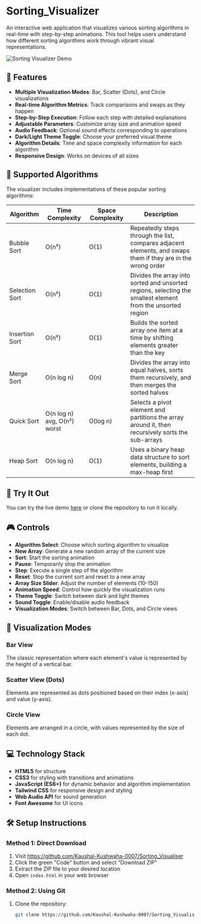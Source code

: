 # Sorting_Visualizer

An interactive web application that visualizes various sorting algorithms in real-time with step-by-step animations. This tool helps users understand how different sorting algorithms work through vibrant visual representations.

![Sorting Visualizer Demo](https://user-images.githubusercontent.com/your-user-id/Sorting_Visualizer/assets/demo-image.png)

## 🌟 Features

- **Multiple Visualization Modes**: Bar, Scatter (Dots), and Circle visualizations
- **Real-time Algorithm Metrics**: Track comparisons and swaps as they happen
- **Step-by-Step Execution**: Follow each step with detailed explanations
- **Adjustable Parameters**: Customize array size and animation speed
- **Audio Feedback**: Optional sound effects corresponding to operations
- **Dark/Light Theme Toggle**: Choose your preferred visual theme
- **Algorithm Details**: Time and space complexity information for each algorithm
- **Responsive Design**: Works on devices of all sizes

## 🧮 Supported Algorithms

The visualizer includes implementations of these popular sorting algorithms:

| Algorithm | Time Complexity | Space Complexity | Description |
|-----------|----------------|------------------|-------------|
| Bubble Sort | O(n²) | O(1) | Repeatedly steps through the list, compares adjacent elements, and swaps them if they are in the wrong order |
| Selection Sort | O(n²) | O(1) | Divides the array into sorted and unsorted regions, selecting the smallest element from the unsorted region |
| Insertion Sort | O(n²) | O(1) | Builds the sorted array one item at a time by shifting elements greater than the key |
| Merge Sort | O(n log n) | O(n) | Divides the array into equal halves, sorts them recursively, and then merges the sorted halves |
| Quick Sort | O(n log n) avg, O(n²) worst | O(log n) | Selects a pivot element and partitions the array around it, then recursively sorts the sub-arrays |
| Heap Sort | O(n log n) | O(1) | Uses a binary heap data structure to sort elements, building a max-heap first |

## 🚀 Try It Out

You can try the live demo [here](https://github.com/Kaushal-Kushwaha-0007/Sorting_Visualiser/) or clone the repository to run it locally.

## 🎮 Controls

- **Algorithm Select**: Choose which sorting algorithm to visualize
- **New Array**: Generate a new random array of the current size
- **Sort**: Start the sorting animation
- **Pause**: Temporarily stop the animation
- **Step**: Execute a single step of the algorithm
- **Reset**: Stop the current sort and reset to a new array
- **Array Size Slider**: Adjust the number of elements (10-150)
- **Animation Speed**: Control how quickly the visualization runs
- **Theme Toggle**: Switch between dark and light themes
- **Sound Toggle**: Enable/disable audio feedback
- **Visualization Modes**: Switch between Bar, Dots, and Circle views

## 🔄 Visualization Modes

### Bar View
The classic representation where each element's value is represented by the height of a vertical bar.

### Scatter View (Dots)
Elements are represented as dots positioned based on their index (x-axis) and value (y-axis).

### Circle View
Elements are arranged in a circle, with values represented by the size of each dot.

## 💻 Technology Stack

- **HTML5** for structure
- **CSS3** for styling with transitions and animations
- **JavaScript (ES6+)** for dynamic behavior and algorithm implementation
- **Tailwind CSS** for responsive design and styling
- **Web Audio API** for sound generation
- **Font Awesome** for UI icons

## 🛠️ Setup Instructions

### Method 1: Direct Download
1. Visit https://github.com/Kaushal-Kushwaha-0007/Sorting_Visualiser
2. Click the green "Code" button and select "Download ZIP"
3. Extract the ZIP file to your desired location
4. Open `index.html` in your web browser

### Method 2: Using Git
1. Clone the repository:
   ```bash
   git clone https://github.com/Kaushal-Kushwaha-0007/Sorting_Visualiser.git
